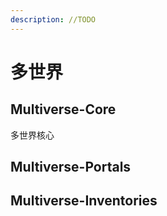 ```yaml
---
description: //TODO
---
```


# 多世界

## Multiverse-Core

多世界核心

## Multiverse-Portals

## Multiverse-Inventories


